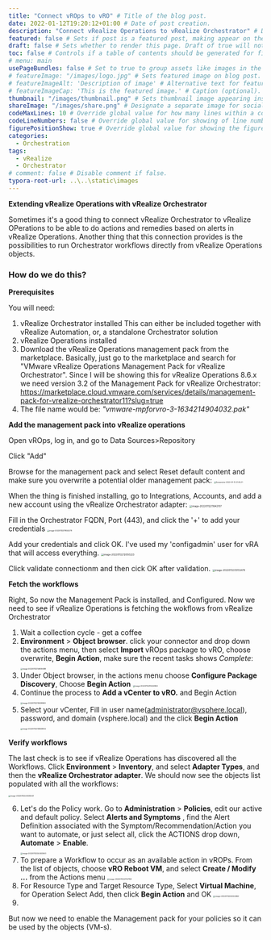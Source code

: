 ```yaml
---
title: "Connect vROps to vRO" # Title of the blog post.
date: 2022-01-12T19:20:12+01:00 # Date of post creation.
description: "Connect vRealize Operations to vRealize Orchestrator" # Description used for search engine.
featured: false # Sets if post is a featured post, making appear on the home page side bar.
draft: false # Sets whether to render this page. Draft of true will not be rendered.
toc: false # Controls if a table of contents should be generated for first-level links automatically.
# menu: main
usePageBundles: false # Set to true to group assets like images in the same folder as this post.
# featureImage: "/images/logo.jpg" # Sets featured image on blog post.
# featureImageAlt: 'Description of image' # Alternative text for featured image.
# featureImageCap: 'This is the featured image.' # Caption (optional).
thumbnail: "/images/thumbnail.png" # Sets thumbnail image appearing inside card on homepage.
shareImage: "/images/share.png" # Designate a separate image for social media sharing.
codeMaxLines: 10 # Override global value for how many lines within a code block before auto-collapsing.
codeLineNumbers: false # Override global value for showing of line numbers within code block.
figurePositionShow: true # Override global value for showing the figure label.
categories:
  - Orchestration
tags:
  - vRealize
  - Orchestrator
# comment: false # Disable comment if false.
typora-root-url: ..\..\static\images
---
```


**Extending vRealize Operations with vRealize Orchestrator**

Sometimes it's a good thing to connect vRealize Orchestrator to vRealize OPerations to be able to do actions and remedies based on alerts in vRealize Operations. Another thing that this connection provides is the possibilities to run Orchestrator workflows directly from vRealize Operations objects. 

### How do we do this?

**Prerequisites**

You will need:

1. vRealize Orchestrator installed
   This can either be included together with vRealize Automation, or, a standalone Orchestrator solution
2. vRealize Operations installed
3. Download the vRealize Operations management pack from the marketplace. Basically, just go to the marketplace and search for "VMware vRealize Operations Management Pack for vRealize Orchestrator". Since I will be showing this for vRealize Operations 8.6.x we need version 3.2 of the Management Pack for vRealize Orchestrator: https://marketplace.cloud.vmware.com/services/details/management-pack-for-vrealize-orchestrator11?slug=true
4. The file name would be: *"vmware-mpforvro-3-1634214904032.pak"* 

**Add the management pack into vRealize operations**

Open vROps, log in, and go to Data Sources>Repository

Click "Add"

Browse for the management pack and select Reset default content and make sure you overwrite a potential older management pack: <img src="images/Screenshot 2022-01-12 21.05.21.jpg" alt="Screenshot 2022-01-12 21.05.21" style="zoom: 25%;" /> 

When the thing is finished installing, go to Integrations, Accounts, and add a new account using the vRealize Orchestrator adapter: <img src="images/image-20220112211642107.png" alt="image-20220112211642107" style="zoom:33%;" />

Fill in the Orchestrator FQDN, Port (443), and click the '+' to add your credentials
<img src="images/image-20220112211924278.png" alt="image-20220112211924278" style="zoom:25%;" />

Add your credentials and click OK. I've used my 'configadmin' user for vRA that will access everything.
<img src="images/image-20220112212050223.png" alt="image-20220112212050223" style="zoom:33%;" />

Click validate connectionm and then cick OK after validation. 
<img src="images/image-20220112212153479.png" alt="image-20220112212153479" style="zoom:33%;" />

**Fetch the workflows**

Right, So now the Management Pack is installed, and Configured. Now we need to see if vRealize Operations is fetching the wokflows from vRealize Orchestrator

1. Wait a collection cycle - get a coffee
2. **Environment** > **Object browser**. click your connector and drop down the actions menu, then select **Import** vROps package to vRO, choose overwrite, **Begin Action**, make sure the recent tasks shows *Complete*: 
   <img src="images/image-20220112214909488.png" alt="image-20220112214909488" style="zoom:25%;" />
3. Under Object browser, in the actions menu choose **Configure Package Discovery**, Choose **Begin Action** 
   <img src="images/image-20220112215322822.png" alt="image-20220112215322822" style="zoom: 25%;" />
4. Continue the process to **Add a vCenter to vRO.** and Begin Action
   <img src="images/image-20220112215539969.png" alt="image-20220112215539969" style="zoom:25%;" />
5. Select your vCenter, Fill in user name(administrator@vsphere.local), password, and domain (vsphere.local) and the click **Begin Action**
   <img src="images/image-20220112215833804.png" alt="image-20220112215833804" style="zoom:25%;" />

**Verify workflows** 

The last check is to see if vRealize Operations has discovered all the Workflows. Click **Environment** > **Inventory**, and select **Adapter Types**, and then the **vRealize Orchestrator adapter**. We should now see the objects list populated with all the workflows:

<img src="images/image-20220112220335041.png" alt="image-20220112220335041" style="zoom:25%;" />

6. Let's do the Policy work. Go to **Administration** > **Policies**, edit our active and default policy.  Select **Alerts and Symptoms** , find the Alert Definition associated with the Symptom/Recommendation/Action you want to automate, or just select all, click the ACTIONS drop down, **Automate** > **Enable**.  
   <img src="images/image-20220112224402563.png" alt="image-20220112224402563" style="zoom:25%;" />
7. To prepare a Workflow to occur as an available action in vROPs.  From the list of objects, choose **vRO Reboot VM**, and select **Create / Modify ...** from the Actions menu
   <img src="images/image-20220112221127108.png" alt="image-20220112221127108" style="zoom:25%;" />
8. For Resource Type and Target Resource Type, Select **Virtual Machine**, for Operation Select Add, then click **Begin Action** and OK
   <img src="images/image-20220112222224962.png" alt="image-20220112222224962" style="zoom:25%;" />
9. 







But now we need to enable the Management pack for your policies so it can be used by the objects (VM-s). 



 

  
